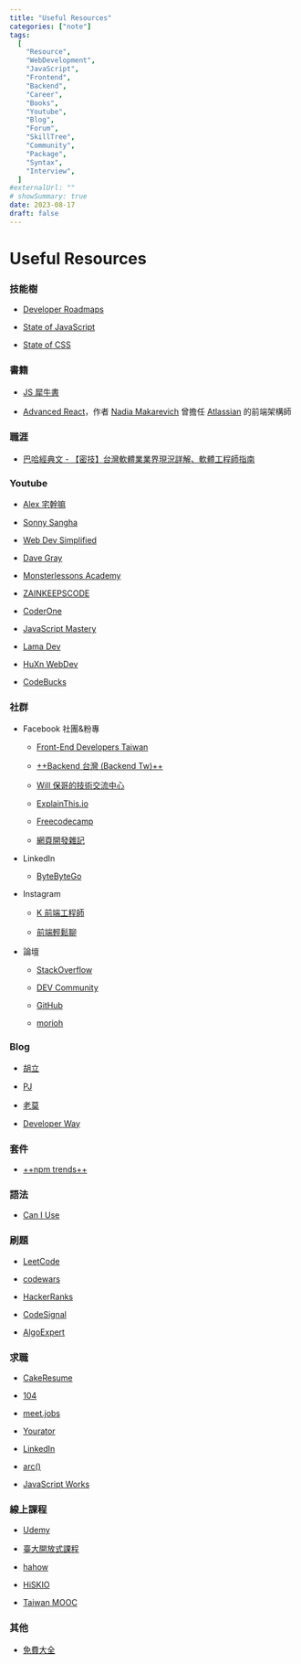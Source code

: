 ```yaml
---
title: "Useful Resources"
categories: ["note"]
tags:
  [
    "Resource",
    "WebDevelopment",
    "JavaScript",
    "Frontend",
    "Backend",
    "Career",
    "Books",
    "Youtube",
    "Blog",
    "Forum",
    "SkillTree",
    "Community",
    "Package",
    "Syntax",
    "Interview",
  ]
#externalUrl: ""
# showSummary: true
date: 2023-08-17
draft: false
---
```


# Useful Resources

### 技能樹

- [Developer Roadmaps](https://roadmap.sh/)

- [State of JavaScript](https://stateofjs.com/en-US)

- [State of CSS](https://stateofcss.com/en-US)

### 書籍

- [JS 犀牛書](https://www.books.com.tw/products/0010542183)

- [Advanced React](https://advanced-react.com)，作者 [Nadia Makarevich](https://www.linkedin.com/in/adevnadia/?originalSubdomain=au) 曾擔任 [Atlassian](https://www.atlassian.com/) 的前端架構師

### 職涯

- [巴哈經典文 - 【密技】台灣軟體業業界現況詳解、軟體工程師指南](https://forum.gamer.com.tw/C.php?bsn=60076&snA=5444020)

### Youtube

- [Alex 宅幹嘛](https://www.youtube.com/@AlexOtakuWhat)

- [Sonny Sangha](https://www.youtube.com/@SonnySangha)

- [Web Dev Simplified](https://www.youtube.com/@WebDevSimplified)

- [Dave Gray](https://www.youtube.com/@DaveGrayTeachesCode)

- [Monsterlessons Academy](https://www.youtube.com/@MonsterlessonsAcademy)

- [ZAINKEEPSCODE](https://www.youtube.com/@ZAINKEEPSCODE)

- [CoderOne](https://www.youtube.com/@CoderOne)

- [JavaScript Mastery](https://www.youtube.com/@javascriptmastery)

- [Lama Dev](https://www.youtube.com/@LamaDev)

- [HuXn WebDev](https://www.youtube.com/@huxnwebdev)

- [CodeBucks](https://www.youtube.com/@CodeBucks)

### 社群

- Facebook 社團&粉專

  - [Front-End Developers Taiwan](https://www.facebook.com/groups/521085554595481)

  - [++Backend 台灣 (Backend Tw)++](https://www.facebook.com/groups/backendtw/)

  - [Will 保哥的技術交流中心](https://www.facebook.com/will.fans)

  - [ExplainThis.io](https://www.facebook.com/explainthis.io)

  - [Freecodecamp](https://www.facebook.com/freecodecamp)

  - [網頁開發雜記](https://www.facebook.com/thingsaboutwebdev)

- LinkedIn

  - [ByteByteGo](https://www.linkedin.com/company/bytebytego/?miniCompanyUrn=urn%3Ali%3Afs_miniCompany%3A80245327)

- Instagram

  - [K 前端工程師](https://instagram.com/kayshih.dev?igshid=MzRlODBiNWFlZA==)

  - [前端輕鬆聊](https://instagram.com/fetalkpodcast?igshid=MzRlODBiNWFlZA==)

- 論壇

  - [StackOverflow](https://stackoverflow.com/)

  - [DEV Community](https://dev.to/)

  - [GitHub](https://github.com/)

  - [morioh](https://morioh.com/)

### Blog

- [胡立](https://blog.huli.tw)

- [PJ](https://pjchender.dev)

- [老莫](https://medium.com/@oldmo860617)

- [Developer Way](https://www.developerway.com/)

### 套件

- [++npm trends++](https://npmtrends.com)

### 語法

- [Can I Use](https://caniuse.com/)

### 刷題

- [L](https://npmtrends.com)[eetCode](https://leetcode.com/)

- [codewars](https://www.codewars.com/)

- [HackerRanks](https://www.hackerrank.com/)

- [CodeSignal](https://app.codesignal.com/login)

- [AlgoExpert](https://www.algoexpert.io/product)

### 求職

- [CakeResume](https://www.cakeresume.com/)

- [104](https://www.104.com.tw/)

- [meet.jobs](https://meet.jobs/)

- [Yourator](https://www.yourator.co/)

- [LinkedIn](https://www.linkedin.com/)

- [arc()](https://arc.dev/developers)

- [JavaScript Works](https://javascript.works-hub.com/)

### 線上課程

- [Udemy](https://www.udemy.com/)

- [臺大開放式課程](http://ocw.aca.ntu.edu.tw/ntu-ocw/)

- [hahow](https://hahow.in/)

- [HiSKIO](https://hiskio.com/)

- [Taiwan MOOC](https://www.my-mooc.com/en/conceptor/national-taiwan-university/)

### 其他

- [免費大全](https://free-for.dev/)
